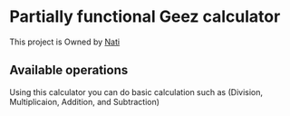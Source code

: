 # Partially functional Geez calculator

This project is Owned by [Nati](https://github.com/natnaelkibe22/)

## Available operations

Using this calculator you can do basic calculation such as (Division, Multiplicaion, Addition, and Subtraction)
